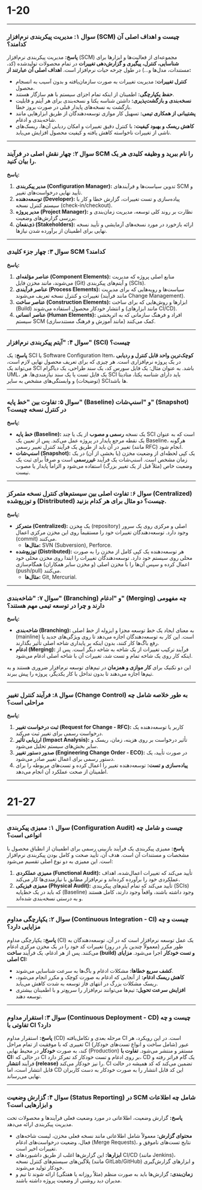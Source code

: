 # 1-20

---

### سوال ۱: مدیریت پیکربندی نرم‌افزار (SCM) چیست و اهداف اصلی آن کدامند؟

**پاسخ:**
مدیریت پیکربندی نرم‌افزار (SCM) مجموعه‌ای از فعالیت‌ها و ابزارها برای **شناسایی، کنترل، پیگیری و گزارش‌دهی تغییرات** در تمام محصولات تولیدشده (کد، مستندات، مدل‌ها و...) در طول چرخه حیات نرم‌افزار است.
**اهداف اصلی آن عبارتند از:**
- **کنترل تغییرات:** مدیریت تغییرات به صورت سازمان‌یافته و بدون آسیب به انسجام محصول.
- **حفظ یکپارچگی:** اطمینان از اینکه تمام اجزای سیستم با هم سازگار هستند.
- **نسخه‌بندی و بازگشت‌پذیری:** داشتن شناسه یکتا و نسخه‌بندی برای هر آیتم و قابلیت بازگشت به نسخه‌های پایدار قبلی در صورت بروز خطا.
- **پشتیبانی از همکاری تیمی:** تسهیل کار موازی توسعه‌دهندگان از طریق ابزارهایی مانند شاخه‌بندی و ادغام.
- **کاهش ریسک و بهبود کیفیت:** با کنترل دقیق تغییرات و امکان ردیابی آن‌ها، ریسک‌های ناشی از تغییرات ناخواسته کاهش یافته و کیفیت محصول افزایش می‌یابد.

---

### سوال ۲: چهار نقش اصلی در فرآیند SCM را نام ببرید و وظیفه کلیدی هر یک را بیان کنید.

**پاسخ:**
1.  **مدیر پیکربندی (Configuration Manager):** تدوین سیاست‌ها و فرآیندهای SCM و تأیید نهایی درخواست‌های تغییر.
2.  **توسعه‌دهنده (Developer):** پیاده‌سازی و تست تغییرات، گزارش خطا و کار با سیستم کنترل نسخه (check-in/checkout).
3.  **مدیر پروژه (Project Manager):** نظارت بر روند کلی توسعه، مدیریت زمان‌بندی و بررسی گزارش‌های وضعیت.
4.  **ذی‌نفعان (Stakeholders):** ارائه بازخورد در مورد نسخه‌های آزمایشی و تأیید نسخه نهایی برای اطمینان از برآورده شدن نیازها.

---

### سوال ۳: چهار جزء کلیدی SCM کدامند؟

**پاسخ:**
1.  **عناصر مؤلفه‌ای (Component Elements):** منابع اصلی پروژه که مدیریت می‌شوند، مانند مخزن فایل (Git) و آیتم‌های پیکربندی (SCIs).
2.  **عناصر فرآیندی (Process Elements):** سیاست‌ها و رویه‌هایی که برای مدیریت تغییرات و کنترل نسخه تعریف می‌شوند (مانند فرآیند Change Management).
3.  **عناصر ساخت (Construction Elements):** ابزارها و روش‌هایی که برای ساخت (Build) و انتشار خودکار محصول استفاده می‌شوند (مانند ابزارهای CI/CD).
4.  **عناصر انسانی (Human Elements):** افراد و فرهنگ سازمانی که به اثربخشی سیستم SCM کمک می‌کنند (مانند آموزش و فرهنگ مستندسازی).

---

### سوال ۴: "آیتم پیکربندی نرم‌افزار" (SCI) چیست؟

**پاسخ:**
یک SCI یا Software Configuration Item، **کوچک‌ترین واحد قابل کنترل و ردیابی** در یک پروژه نرم‌افزاری است. هر چیزی که برای تعریف محصول نهایی لازم است، می‌تواند یک SCI باشد. به عنوان مثال: یک فایل سورس کد، یک سند طراحی، یک دیاگرام UML، یک فایل تست یا یک سند نیازمندی‌ها. هر SCI باید دارای شناسه یکتا، متادیتا (توضیحات) و وابستگی‌های مشخص به سایر SCIها باشد.

---

### سوال ۵: تفاوت بین "خط پایه" (Baseline) و "اسنپ‌شات" (Snapshot) در کنترل نسخه چیست؟

**پاسخ:**
- **خط پایه (Baseline):** یک نسخه **رسمی و مصوب** از یک یا چند SCI است که به عنوان یک نقطه مرجع پایدار در پروژه عمل می‌کند. پس از تعیین یک Baseline، هرگونه تغییر در آن باید از طریق یک فرآیند کنترل تغییر رسمی (مانند RFC) انجام شود.
- **اسنپ‌شات (Snapshot):** یک کپی لحظه‌ای از وضعیت مخزن (یا بخشی از آن) در یک زمان مشخص است. اسنپ‌شات یک فرآیند **غیررسمی** است و صرفاً برای ثبت یک وضعیت خاص (مثلاً قبل از یک تغییر بزرگ) استفاده می‌شود و الزاماً پایدار یا مصوب نیست.

---

### سوال ۶: تفاوت اصلی بین سیستم‌های کنترل نسخه متمرکز (Centralized) و توزیع‌شده (Distributed) چیست؟ دو مثال برای هر کدام بزنید.

**پاسخ:**
- **متمرکز (Centralized):** یک مخزن (repository) اصلی و مرکزی روی یک سرور وجود دارد. توسعه‌دهندگان تغییرات خود را مستقیماً روی این مخزن مرکزی اعمال (commit) می‌کنند.
  - **مثال‌ها:** SVN (Subversion), Perforce.
- **توزیع‌شده (Distributed):** هر توسعه‌دهنده یک کپی کامل از مخزن را به صورت محلی روی سیستم خود دارد. توسعه‌دهندگان تغییرات را ابتدا روی مخزن محلی خود اعمال کرده و سپس آن‌ها را با مخزن اصلی (و مخزن سایر همکاران) همگام‌سازی (push/pull) می‌کنند.
  - **مثال‌ها:** Git, Mercurial.

---

### سوال ۷: "شاخه‌بندی" (Branching) و "ادغام" (Merging) چه مفهومی دارند و چرا در توسعه تیمی مهم هستند؟

**پاسخ:**
- **شاخه‌بندی (Branching):** به معنای ایجاد یک خط توسعه مجزا و ایزوله از خط اصلی (mainline) است. این کار به توسعه‌دهندگان اجازه می‌دهد تا روی ویژگی‌های جدید یا رفع باگ‌ها کار کنند، بدون اینکه بر پایداری شاخه اصلی تأثیر بگذارند.
- **ادغام (Merging):** فرآیند ترکیب تغییرات از یک شاخه به شاخه دیگر است. پس از اینکه کار روی یک شاخه تمام و تست شد، تغییرات آن با شاخه اصلی ادغام می‌شود.

این دو تکنیک برای **کار موازی و همزمان** در تیم‌های توسعه نرم‌افزار ضروری هستند و به تیم‌ها اجازه می‌دهند تا بدون تداخل با کار یکدیگر، پروژه را پیش ببرند.

---

### سوال ۸: فرآیند کنترل تغییر (Change Control) به طور خلاصه شامل چه مراحلی است؟

**پاسخ:**
1.  **ثبت درخواست تغییر (Request for Change - RFC):** کاربر یا توسعه‌دهنده یک درخواست رسمی برای تغییر ثبت می‌کند.
2.  **ارزیابی تأثیر (Impact Analysis):** تأثیر درخواست بر روی هزینه، زمان، ریسک و سایر بخش‌های سیستم تحلیل می‌شود.
3.  **صدور دستور تغییر (Engineering Change Order - ECO):** در صورت تأیید، یک دستور رسمی برای اعمال تغییر صادر می‌شود.
4.  **پیاده‌سازی و تست:** توسعه‌دهنده تغییر را اعمال کرده و تست‌های مربوطه را برای اطمینان از صحت عملکرد آن انجام می‌دهد.

---
# 21-27
---

### سوال ۱: ممیزی پیکربندی (Configuration Audit) چیست و شامل چه انواعی است؟

**پاسخ:**
ممیزی پیکربندی یک فرآیند بازبینی رسمی برای اطمینان از انطباق محصول با مشخصات و مستندات آن است. هدف آن، تأیید صحت و کامل بودن پیکربندی نرم‌افزار است. این ممیزی به دو نوع اصلی تقسیم می‌شود:
1.  **ممیزی عملکردی (Functional Audit):** تأیید می‌کند که تغییرات اعمال‌شده، اهداف عملکردی خود را برآورده کرده‌اند و نرم‌افزار مطابق با نیازمندی‌ها کار می‌کند.
2.  **ممیزی فیزیکی (Physical Audit):** تأیید می‌کند که تمام آیتم‌های پیکربندی (SCIs) که باید در یک خط‌پایه (Baseline) وجود داشته باشند، واقعاً وجود دارند، کامل هستند و به درستی نسخه‌بندی شده‌اند.

---

### سوال ۲: یکپارچگی مداوم (Continuous Integration - CI) چیست و چه مزایایی دارد؟

**پاسخ:**
یکپارچگی مداوم (CI) یک عمل توسعه نرم‌افزار است که در آن، توسعه‌دهندگان به طور مکرر (معمولاً چندین بار در روز) تغییرات کد خود را در یک مخزن مرکزی ادغام می‌کنند. پس از هر ادغام، یک فرآیند **ساخت (build) و تست خودکار** اجرا می‌شود.
**مزایای اصلی CI:**
- **کشف سریع خطاها:** مشکلات ادغام و باگ‌ها به سرعت شناسایی می‌شوند.
- **کاهش ریسک ادغام:** از آنجایی که ادغام به صورت کوچک و مکرر انجام می‌شود، ریسک مشکلات بزرگ در انتهای فاز توسعه به شدت کاهش می‌یابد.
- **افزایش سرعت تحویل:** تیم‌ها می‌توانند نرم‌افزار را سریع‌تر و با اطمینان بیشتری توسعه دهند.

---

### سوال ۳: استقرار مداوم (Continuous Deployment - CD) چیست و چه تفاوتی با CI دارد؟

**پاسخ:**
استقرار مداوم (CD) مرحله بعدی و تکامل‌یافته CI است. در این رویکرد، هر تغییری که با موفقیت از تمام مراحل CI (شامل ساخت و انواع تست‌های خودکار) عبور کند، به صورت **خودکار** در محیط نهایی (Production) مستقر و منتشر می‌شود.
**تفاوت با CI:** در حالی که CI بر روی ادغام و تست خودکار کد تمرکز دارد، CD یک گام فراتر رفته و فرآیند **انتشار (release)** را نیز خودکار می‌کند. CI تضمین می‌کند که کد همیشه در حالت قابل انتشار است، اما CD این کد قابل انتشار را به صورت خودکار به دست کاربران نهایی می‌رساند.

---

### سوال ۴: گزارش وضعیت (Status Reporting) در SCM شامل چه اطلاعات و ابزارهایی است؟

**پاسخ:**
گزارش وضعیت، اطلاعاتی در مورد وضعیت فعلی فرآیندها و محصولات تحت مدیریت پیکربندی ارائه می‌دهد.
- **محتوای گزارش:** معمولاً شامل اطلاعاتی مانند نسخه فعلی مخزن، لیست شاخه‌های فعال، وضعیت درخواست‌های ادغام (Merge Requests)، نتایج تست‌های ناموفق و تغییرات اخیر است.
- **ابزارها:** این گزارش‌ها اغلب از طریق داشبوردهای CI/CD (مانند Jenkins)، پلاگین‌های سیستم‌های کنترل نسخه (مانند GitLab/GitHub) و ابزارهای گزارش‌گیری خودکار تولید می‌شوند.
- **زمان‌بندی:** گزارش‌ها باید به صورت منظم (مثلاً روزانه یا هفتگی) ارائه شوند تا تیم و مدیران دید روشنی از وضعیت پروژه داشته باشند.
